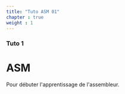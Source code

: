 ```yaml
---
title: "Tuto ASM 01"
chapter : true
weight : 1
---
```


### Tuto 1

# ASM

Pour débuter l'apprentissage de l'assembleur.